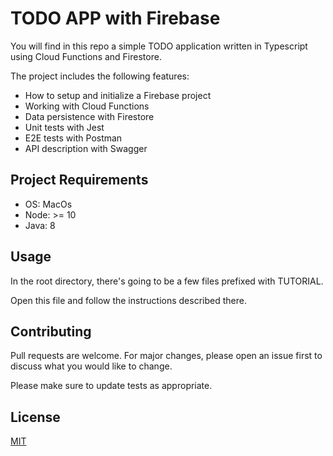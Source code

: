 # TODO APP with Firebase

You will find in this repo a simple TODO application written in Typescript using Cloud Functions and Firestore.

The project includes the following features:

- How to setup and initialize a Firebase project
- Working with Cloud Functions
- Data persistence with Firestore
- Unit tests with Jest
- E2E tests with Postman
- API description with Swagger

## Project Requirements

- OS: MacOs
- Node: >= 10
- Java: 8

## Usage

In the root directory, there's going to be a few files prefixed with TUTORIAL.

Open this file and follow the instructions described there.

## Contributing

Pull requests are welcome. For major changes, please open an issue first to discuss what you would like to change.

Please make sure to update tests as appropriate.

## License

[MIT](https://choosealicense.com/licenses/mit/)